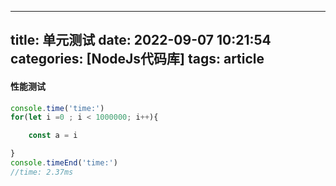 
---
title: 单元测试
date:  2022-09-07 10:21:54
categories:  [NodeJs代码库]
tags: article
---

#### 性能测试
```js
console.time('time:')
for(let i =0 ; i < 1000000; i++){

    const a = i

}
console.timeEnd('time:')
//time: 2.37ms
```
